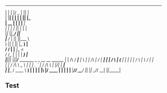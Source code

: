 _    _  ___  _  _                                           
 | |  | |/ _ \| || |                                          
 | |__| | | | | || |_                                         
 |  __  | | | |__   _|                                        
 | |  | | |_| |  | |                                          
 |_|_ |_|\___/  _|_|                                          
 |__ \/_ | || ||___ \                                         
    ) || | || |_ __) |                                        
   / / | |__   _|__ <                                         
  / /_ | |  | | ___) |                                        
 |____||_|  |_||____/___ _______ _   _          __  __ ______ 
 | |        /\    / ____|__   __| \ | |   /\   |  \/  |  ____|
 | |       /  \  | (___    | |  |  \| |  /  \  | \  / | |__   
 | |      / /\ \  \___ \   | |  | . ` | / /\ \ | |\/| |  __|  
 | |____ / ____ \ ____) |  | |  | |\  |/ ____ \| |  | | |____ 
 |______/_/    \_\_____/   |_|  |_| \_/_/    \_\_|  |_|______|
                                                              
                                                              
## Test                                                              
                                                           
